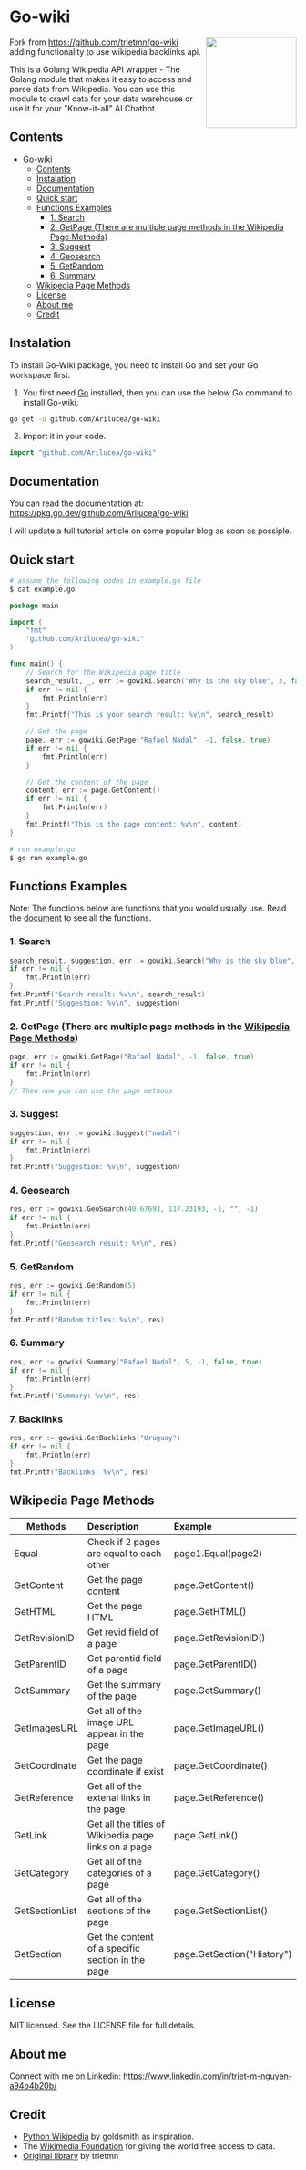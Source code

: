 # Go-wiki

<img align="right" width="159px" src="https://upload.wikimedia.org/wikipedia/en/8/80/Wikipedia-logo-v2.svg">

Fork from <https://github.com/trietmn/go-wiki> adding functionality to use wikipedia backlinks api.

This is a Golang Wikipedia API wrapper - The Golang module that makes it easy to access and parse data from Wikipedia. You can use this module to crawl data for your data warehouse or use it for your "Know-it-all" AI Chatbot.

## Contents

- [Go-wiki](#go-wiki)
  - [Contents](#contents)
  - [Instalation](#instalation)
  - [Documentation](#documentation)
  - [Quick start](#quick-start)
  - [Functions Examples](#functions-examples)
    - [1. Search](#1-search)
    - [2. GetPage (There are multiple page methods in the Wikipedia Page Methods)](#2-getpage-there-are-multiple-page-methods-in-the-wikipedia-page-methods)
    - [3. Suggest](#3-suggest)
    - [4. Geosearch](#4-geosearch)
    - [5. GetRandom](#5-getrandom)
    - [6. Summary](#6-summary)
  - [Wikipedia Page Methods](#wikipedia-page-methods)
  - [License](#license)
  - [About me](#about-me)
  - [Credit](#credit)

## Instalation

To install Go-Wiki package, you need to install Go and set your Go workspace first.

1. You first need [Go](https://golang.org/) installed, then you can use the below Go command to install Go-wiki.

```sh
go get -u github.com/Arilucea/go-wiki
```

2. Import it in your code.

```go
import "github.com/Arilucea/go-wiki"
```

## Documentation

You can read the documentation at: <https://pkg.go.dev/github.com/Arilucea/go-wiki>

I will update a full tutorial article on some popular blog as soon as possiple.

## Quick start

```sh
# assume the following codes in example.go file
$ cat example.go
```

```go
package main

import (
    "fmt"
    "github.com/Arilucea/go-wiki"
)

func main() {
    // Search for the Wikipedia page title
    search_result, _, err := gowiki.Search("Why is the sky blue", 3, false)
    if err != nil {
        fmt.Println(err)
    }
    fmt.Printf("This is your search result: %v\n", search_result)

    // Get the page
    page, err := gowiki.GetPage("Rafael Nadal", -1, false, true)
    if err != nil {
        fmt.Println(err)
    }

    // Get the content of the page
    content, err := page.GetContent()
    if err != nil {
        fmt.Println(err)
    }
    fmt.Printf("This is the page content: %v\n", content)
}
```

```sh
# run example.go
$ go run example.go
```

## Functions Examples

Note: The functions below are functions that you would usually use. Read the [document](https://pkg.go.dev/github.com/Arilucea/go-wiki) to see all the functions.

### 1. Search

```go
search_result, suggestion, err := gowiki.Search("Why is the sky blue", 3, true)
if err != nil {
    fmt.Println(err)
}
fmt.Printf("Search result: %v\n", search_result)
fmt.Printf("Suggestion: %v\n", suggestion)
```

### 2. GetPage (There are multiple page methods in the [Wikipedia Page Methods](#wikipedia-page-methods))

```go
page, err := gowiki.GetPage("Rafael Nadal", -1, false, true)
if err != nil {
    fmt.Println(err)
}
// Then now you can use the page methods
```

### 3. Suggest

```go
suggestion, err := gowiki.Suggest("nadal")
if err != nil {
    fmt.Println(err)
}
fmt.Printf("Suggestion: %v\n", suggestion)
```

### 4. Geosearch

```go
res, err := gowiki.GeoSearch(40.67693, 117.23193, -1, "", -1)
if err != nil {
    fmt.Println(err)
}
fmt.Printf("Geosearch result: %v\n", res)
```

### 5. GetRandom

```go
res, err := gowiki.GetRandom(5)
if err != nil {
    fmt.Println(err)
}
fmt.Printf("Random titles: %v\n", res)
```

### 6. Summary

```go
res, err := gowiki.Summary("Rafael Nadal", 5, -1, false, true)
if err != nil {
    fmt.Println(err)
}
fmt.Printf("Summary: %v\n", res)
```

### 7. Backlinks

```go
res, err := gowiki.GetBacklinks("Uruguay")
if err != nil {
    fmt.Println(err)
}
fmt.Printf("Backlinks: %v\n", res)
```

## Wikipedia Page Methods

| Methods        | Description                                          | Example                    |
| -------------- | :--------------------------------------------------- | :------------------------- |
| Equal          | Check if 2 pages are equal to each other             | page1.Equal(page2)         |
| GetContent     | Get the page content                                 | page.GetContent()          |
| GetHTML        | Get the page HTML                                    | page.GetHTML()             |
| GetRevisionID  | Get revid field of a page                            | page.GetRevisionID()       |
| GetParentID    | Get parentid field of a page                         | page.GetParentID()         |
| GetSummary     | Get the summary of the page                          | page.GetSummary()          |
| GetImagesURL   | Get all of the image URL appear in the page          | page.GetImageURL()         |
| GetCoordinate  | Get the page coordinate if exist                     | page.GetCoordinate()       |
| GetReference   | Get all of the extenal links in the page             | page.GetReference()        |
| GetLink        | Get all the titles of Wikipedia page links on a page | page.GetLink()             |
| GetCategory    | Get all of the categories of a page                  | page.GetCategory()         |
| GetSectionList | Get all of the sections of the page                  | page.GetSectionList()      |
| GetSection     | Get the content of a specific section in the page    | page.GetSection("History") |

## License

MIT licensed. See the LICENSE file for full details.

## About me

Connect with me on Linkedin: <https://www.linkedin.com/in/triet-m-nguyen-a94b4b20b/>

## Credit

- [Python Wikipedia](https://github.com/goldsmith/Wikipedia) by goldsmith as inspiration.
- The [Wikimedia Foundation](https://wikimediafoundation.org/) for giving the world free access to data.
- [Original library](https://github.com/trietmn/go-wiki) by trietmn
